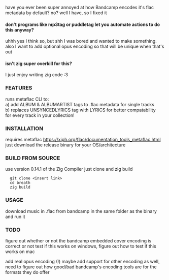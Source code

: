 have you ever been super annoyed at how Bandcamp encodes it's flac metadata by default? no? well I have, so I fixed it

#### don't programs like mp3tag or puddletag let you automate actions to do this anyway?  
uhhh yes I think so, but shh I was bored and wanted to make something.  
also I want to add optional opus encoding so that will be unique when that's out  

#### isn't zig super overkill for this?  
I just enjoy writing zig code :3

### FEATURES
runs metaflac CLI to:  
a) add ALBUM & ALBUMARTIST tags to .flac metadata for single tracks  
b) replaces UNSYNCEDLYRICS tag with LYRICS for better compatability  
for every track in your collection!

### INSTALLATION
requires metaflac https://xiph.org/flac/documentation_tools_metaflac.html
just download the release binary for your OS/architecture

### BUILD FROM SOURCE
use version 0.14.1 of the Zig Compiler <add link>
just clone and zig build

```
  git clone <insert link>
  cd breath
  zig build
```

### USAGE
download music in .flac from bandcamp in the same folder as the binary and run it

### TODO
figure out whether or not the bandcamp embedded cover encoding is correct or not
test if this works on windows, figure out how to test if this works on mac

add real opus encoding (!)
maybe add support for other encoding as well, need to figure out how good/bad bandcamp's encoding tools are for the formats they do offer
